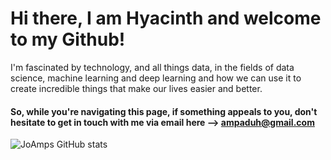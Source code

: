 # Hi there,  I am Hyacinth and welcome to my Github! 

I'm fascinated by technology, and all things data, in the fields of data science, machine learning and deep learning and how we can use it to create incredible things that make our lives easier and better.
#### So, while you're navigating this page, if something appeals to you, don't hesitate to get in touch with me via email here --> ampaduh@gmail.com

![JoAmps GitHub stats](https://github-readme-stats.vercel.app/api?username=JoAmps&show_icons=true&theme=radical)

<br />

